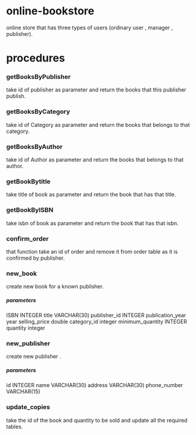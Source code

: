 # online-bookstore
online store that has three types of users (ordinary user , manager , publisher).

# procedures
### getBooksByPublisher
take id of publisher as parameter and return the books that this publisher publish.
### getBooksByCategory
take id of Category as parameter and return the books that belongs to that category.
### getBooksByAuthor
take id of Author as parameter and return the books that belongs to that author.
### getBookBytitle
take title of book as parameter and return the book that has that title.
### getBookByISBN
take isbn of book as parameter and return the book that has that isbn.
### confirm_order
that function take an id of order and remove it from order table as it is confirmed by publisher.
### new_book
create new book for a known publisher.
##### parameters 
ISBN INTEGER 
title VARCHAR(30)
publisher_id INTEGER
publication_year year
selling_price double
category_id integer
minimum_quantity INTEGER
quantity integer

### new_publisher
create new publisher .

##### parameters
id INTEGER 
name VARCHAR(30)
address VARCHAR(30)
phone_number VARCHAR(15)

### update_copies
take the id of the book and quantity to be sold and update all the required tables.

